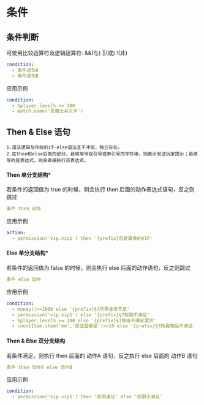 # 条件

## 条件判断

可使用比较运算符及逻辑运算符: &&(与)  ||(或) !(非)

```yaml
condition:
  - 条件语句A
  - 条件语句B
```

应用示例

```yaml
condition:
  - %player_level% >= 100
  - match.name('恶魔士兵主手')
```

## Then & Else 语句

    1.语法逻辑与传统的if-else语法互不冲突，独立存在。
    2.在then和else后面的部分，若填写带双引号或单引号的字符串，则表示发送玩家提示；若填写的是表达式，则会直接执行该表达式。

#### Then  单分支结构*

若条件的返回值为 true 的时候，则会执行 then 后面的动作表达式语句，反之则跳过

```yaml
条件 then 动作
```

应用示例

```yaml
action:
  - permission('vip.vip1') then '{prefix}您是尊贵的VIP'
```

#### Else 单分支结构*

若条件的返回值为 false 的时候，则会执行 else 后面的动作语句，反之则跳过

```yaml
条件 else 动作
```

应用示例

```yaml
condition:
  - money()>=1000 else '{prefix}§7所需金币不足'
  - permission('vip.vip1') else '{prefix}§7权限不满足'
  - %player_level% >= 100 else '{prefix}§7等级不满足需求'
  - countItem.item('mm','聚宝盆解锁')>=10 else '{prefix}§7所需物品不满足'
```

#### Then & Else 双分支结构

若条件满足，则执行 then 后面的 动作A 语句，反之执行 else 后面的 动作B 语句

```yaml
条件 then 动作A else 动作B
```

应用示例

```yaml
condition:
  - permission('vip.vip1') then '权限满足' else '权限不满足'
```
